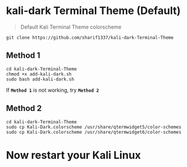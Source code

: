 # kali-dark Terminal Theme (Default)

> Default Kali Terminal Theme colorscheme
```
git clone https://github.com/sharif1337/kali-dark-Terminal-Theme
```
## Method 1
```
cd kali-dark-Terminal-Theme
chmod +x add-kali-dark.sh
sudo bash add-kali-dark.sh
```
If **`Method 1`** is not working, try **`Method 2`**
## Method 2
```
cd kali-dark-Terminal-Theme
sudo cp Kali-Dark.colorscheme /usr/share/qtermwidget5/color-schemes
sudo cp Kali-Dark.colorscheme /usr/share/qtermwidget6/color-schemes
```
# Now restart your Kali Linux

